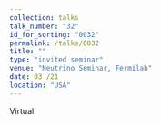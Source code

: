 ```yaml
---
collection: talks
talk_number: "32"
id_for_sorting: "0032"
permalink: /talks/0032
title: "" 
type: "invited seminar"
venue: "Neutrino Seminar, Fermilab"
date: 03 /21
location: "USA"
---
```


Virtual
